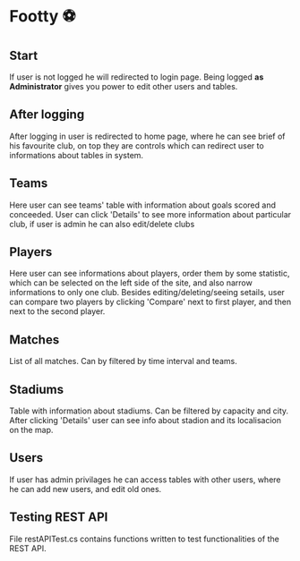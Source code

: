# Footty ⚽
## Start
If user is not logged he will redirected to login page. Being logged **as Administrator** gives you power to edit other users and tables.

## After logging
After logging in user is redirected to home page, where he can see brief of his favourite club, on top they are controls which can redirect user to informations about tables in system.

## Teams
Here user can see teams' table with information about goals scored and conceeded. User can click 'Details' to see more information about particular club, if user is admin he can also edit/delete clubs

## Players
Here user can see informations about players, order them by some statistic, which can be selected on the left side of the site, and also narrow informations to only one club. Besides editing/deleting/seeing setails, user can compare two players by clicking 'Compare' next to first player, and then next to the second player.

## Matches
List of all matches. Can by filtered by time interval and teams.

## Stadiums
Table with information about stadiums. Can be filtered by capacity and city. After clicking 'Details' user can see info about stadion and its localisacion on the map.

## Users
If user has admin privilages he can access tables with other users, where he can add new users, and edit old ones.

## Testing REST API
File restAPITest.cs contains functions written to test functionalities of the REST API.
